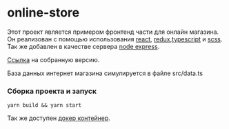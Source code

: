 # online-store

Этот проект является примером фронтенд части для онлайн магазина. Он реализован с помощью использования [react](https://ru.reactjs.org/), [redux](https://redux.js.org/),[typescript](https://www.typescriptlang.org/) и [scss](https://sass-lang.com). Так же добавлен в качестве сервера [node express](https://expressjs.com/).

[Ссылка](https://online-store-sigma.vercel.app) на собранную версию.

База данных интернет магазина симулируется в файле src/data.ts

### Сборка проекта и запуск

```yarn build && yarn start```

Так же доступен [докер контейнер](https://hub.docker.com/repository/docker/alimba/online-store).
